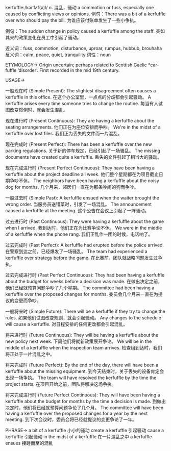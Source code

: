 kerfuffle:/kərˈfʌf(ə)l/
n.
混乱，骚动
a commotion or fuss, especially one caused by conflicting views or opinions.
例句：There was a bit of a kerfuffle over who should pay the bill.  为谁应该付账单发生了一些小争执。

例句：The sudden change in policy caused a kerfuffle among the staff. 突如其来的政策变化在员工中引起了骚动。

近义词：fuss, commotion, disturbance, uproar, rumpus, hubbub, brouhaha
反义词：calm, peace, quiet, tranquility
词性：noun


ETYMOLOGY->
Origin uncertain; perhaps related to Scottish Gaelic *car-fuffle ‘disorder’. First recorded in the mid 19th century.


USAGE->

一般现在时 (Simple Present):
The slightest disagreement often causes a kerfuffle in this office. 在这个办公室里，一点点的分歧都会引起骚动。
A kerfuffle arises every time someone tries to change the routine. 每当有人试图改变惯例时，就会发生混乱。

现在进行时 (Present Continuous):
They are having a kerfuffle about the seating arrangements. 他们正在为座位安排而争吵。
We're in the midst of a kerfuffle over lost files. 我们正为丢失的文件而一片混乱。

现在完成时 (Present Perfect):
There has been a kerfuffle over the new parking regulations.  关于新的停车规定，已经引起了一场骚乱。
The missing documents have created quite a kerfuffle. 丢失的文件引起了相当大的骚动。

现在完成进行时 (Present Perfect Continuous):
They have been having a kerfuffle about the project deadline all week. 他们整个星期都在为项目截止日期争吵不休。
The neighbors have been having a kerfuffle about the noisy dog for months.  几个月来，邻居们一直在为那条吵闹的狗而争吵。


一般过去时 (Simple Past):
A kerfuffle ensued when the waiter brought the wrong order. 当服务员送错菜时，引发了一场混乱。
The announcement caused a kerfuffle at the meeting.  这个公告在会议上引起了一阵骚动。

过去进行时 (Past Continuous):
They were having a kerfuffle about the game when I arrived. 我到达时，他们正在为比赛争论不休。
We were in the middle of a kerfuffle when the phone rang.  我们正乱作一团的时候，电话响了。

过去完成时 (Past Perfect):
A kerfuffle had erupted before the police arrived. 在警察到达之前，已经爆发了一场骚乱。
The team had experienced a kerfuffle over strategy before the game.  在比赛前，团队就战略问题发生过争执。

过去完成进行时 (Past Perfect Continuous):
They had been having a kerfuffle about the budget for weeks before a decision was made.  在做出决定之前，他们已经就预算问题争吵了几个星期。
The committee had been having a kerfuffle over the proposed changes for months.  委员会几个月来一直在为提议的变更而争吵。


一般将来时 (Simple Future):
There will be a kerfuffle if they try to change the rules. 如果他们试图改变规则，就会引起骚动。
Any changes to the schedule will cause a kerfuffle.  对日程安排的任何更改都会引起混乱。

将来进行时 (Future Continuous):
They will be having a kerfuffle about the new policy next week.  下周他们将就新政策展开争论。
We will be in the middle of a kerfuffle when the inspection team arrives. 检查组到达时，我们将正处于一片混乱之中。

将来完成时 (Future Perfect):
By the end of the day, there will have been a kerfuffle about the missing equipment.  到今天结束时，关于丢失的设备肯定会出现一场争执。
The team will have resolved the kerfuffle by the time the project starts.  在项目开始之前，团队将解决这场争执。

将来完成进行时 (Future Perfect Continuous):
They will have been having a kerfuffle about the budget for months by the time a decision is made.  到做出决定时，他们将已经就预算问题争论了几个月。
The committee will have been having a kerfuffle over the proposed changes for a year by the next meeting. 到下次会议时，委员会将已经就提议的变更争论了一年。




PHRASE->
a bit of a kerfuffle 小小的骚动
create a kerfuffle 引起骚动
cause a kerfuffle 引起骚动
in the midst of a kerfuffle 在一片混乱之中
a kerfuffle ensues 接踵而至的混乱

